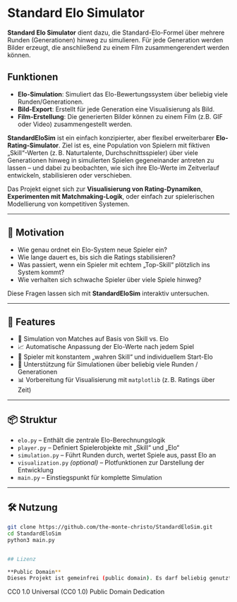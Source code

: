 # Standard Elo Simulator

**Standard Elo Simulator** dient dazu, die Standard-Elo-Formel über mehrere Runden (Generationen) hinweg zu simulieren. Für jede Generation werden Bilder erzeugt, die anschließend zu einem Film zusammengerendert werden können.

## Funktionen

- **Elo-Simulation**: Simuliert das Elo-Bewertungssystem über beliebig viele Runden/Generationen.
- **Bild-Export**: Erstellt für jede Generation eine Visualisierung als Bild.
- **Film-Erstellung**: Die generierten Bilder können zu einem Film (z.B. GIF oder Video) zusammengestellt werden.

**StandardEloSim** ist ein einfach konzipierter, aber flexibel erweiterbarer **Elo-Rating-Simulator**. Ziel ist es, eine Population von Spielern mit fiktiven „Skill“-Werten (z. B. Naturtalente, Durchschnittsspieler) über viele Generationen hinweg in simulierten Spielen gegeneinander antreten zu lassen – und dabei zu beobachten, wie sich ihre Elo-Werte im Zeitverlauf entwickeln, stabilisieren oder verschieben.

Das Projekt eignet sich zur **Visualisierung von Rating-Dynamiken**, **Experimenten mit Matchmaking-Logik**, oder einfach zur spielerischen Modellierung von kompetitiven Systemen.

---

## 🧠 Motivation

- Wie genau ordnet ein Elo-System neue Spieler ein?
- Wie lange dauert es, bis sich die Ratings stabilisieren?
- Was passiert, wenn ein Spieler mit echtem „Top-Skill“ plötzlich ins System kommt?
- Wie verhalten sich schwache Spieler über viele Spiele hinweg?

Diese Fragen lassen sich mit **StandardEloSim** interaktiv untersuchen.

---

## 🚀 Features

- 🎲 Simulation von Matches auf Basis von Skill vs. Elo
- 📈 Automatische Anpassung der Elo-Werte nach jedem Spiel
- 👥 Spieler mit konstantem „wahren Skill“ und individuellem Start-Elo
- 🔄 Unterstützung für Simulationen über beliebig viele Runden / Generationen
- 📊 Vorbereitung für Visualisierung mit `matplotlib` (z. B. Ratings über Zeit)

---

## 📦 Struktur

- `elo.py` – Enthält die zentrale Elo-Berechnungslogik
- `player.py` – Definiert Spielerobjekte mit „Skill“ und „Elo“
- `simulation.py` – Führt Runden durch, wertet Spiele aus, passt Elo an
- `visualization.py` *(optional)* – Plotfunktionen zur Darstellung der Entwicklung
- `main.py` – Einstiegspunkt für komplette Simulation

---

## 🛠️ Nutzung

```bash
git clone https://github.com/the-monte-christo/StandardEloSim.git
cd StandardEloSim
python3 main.py


## Lizenz

**Public Domain**  
Dieses Projekt ist gemeinfrei (public domain). Es darf beliebig genutzt, verändert und weitergegeben werden – ohne Einschränkungen.

```
CC0 1.0 Universal (CC0 1.0) Public Domain Dedication
```
